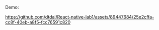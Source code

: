 Demo:


https://github.com/dtdai/React-native-lab1/assets/89447684/25e2cffa-cc8f-40eb-a8f5-fcc76591c820

